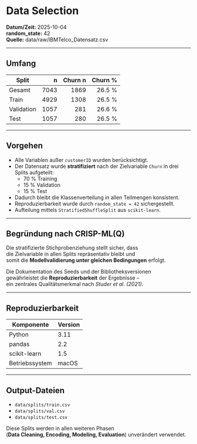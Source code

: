 # Data Selection

**Datum/Zeit:** 2025-10-04  
**random_state:** 42  
**Quelle:** data/raw/IBMTelco_Datensatz.csv  

---

## Umfang

| Split | n | Churn n | Churn % |
|-------|---:|---:|---:|
| Gesamt | 7043 | 1869 | 26.5 % |
| Train | 4929 | 1308 | 26.5 % |
| Validation | 1057 | 281 | 26.6 % |
| Test | 1057 | 280 | 26.5 % |

---

## Vorgehen

- Alle Variablen außer `customerID` wurden berücksichtigt.  
- Der Datensatz wurde **stratifiziert** nach der Zielvariable `Churn` in drei Splits aufgeteilt:  
  - 70 % Training  
  - 15 % Validation  
  - 15 % Test  
- Dadurch bleibt die Klassenverteilung in allen Teilmengen konsistent.  
- Reproduzierbarkeit wurde durch `random_state = 42` sichergestellt.  
- Aufteilung mittels `StratifiedShuffleSplit` aus `scikit-learn`.  

---

## Begründung nach CRISP-ML(Q)

Die stratifizierte Stichprobenziehung stellt sicher, dass  
die Zielvariable in allen Splits repräsentativ bleibt und  
somit die **Modellvalidierung unter gleichen Bedingungen** erfolgt.  

Die Dokumentation des Seeds und der Bibliotheksversionen  
gewährleistet die **Reproduzierbarkeit** der Ergebnisse –  
ein zentrales Qualitätsmerkmal nach *Studer et al. (2021)*.

---

## Reproduzierbarkeit

| Komponente | Version |
|-------------|----------|
| Python | 3.11 |
| pandas | 2.2 |
| scikit-learn | 1.5 |
| Betriebssystem | macOS |

---

## Output-Dateien

- `data/splits/train.csv`  
- `data/splits/val.csv`  
- `data/splits/test.csv`  

Diese Splits werden in allen weiteren Phasen  
(**Data Cleaning, Encoding, Modeling, Evaluation**) unverändert verwendet.